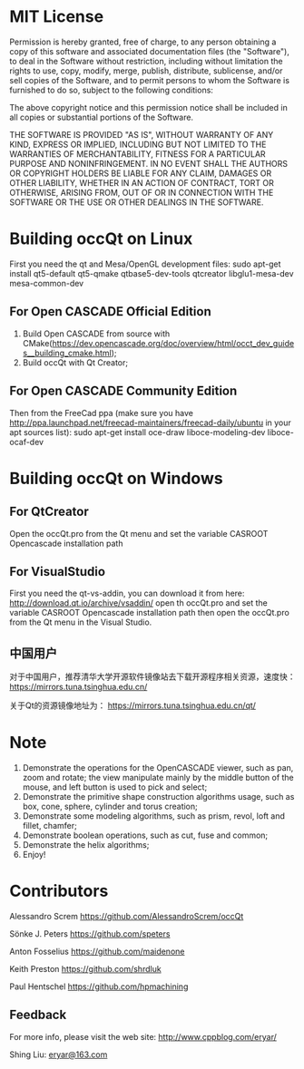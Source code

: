 MIT License
===========


Permission is hereby granted, free of charge, to any person obtaining a copy
of this software and associated documentation files (the "Software"), to deal
in the Software without restriction, including without limitation the rights
to use, copy, modify, merge, publish, distribute, sublicense, and/or sell
copies of the Software, and to permit persons to whom the Software is
furnished to do so, subject to the following conditions:

The above copyright notice and this permission notice shall be included in all
copies or substantial portions of the Software.

THE SOFTWARE IS PROVIDED "AS IS", WITHOUT WARRANTY OF ANY KIND, EXPRESS OR
IMPLIED, INCLUDING BUT NOT LIMITED TO THE WARRANTIES OF MERCHANTABILITY,
FITNESS FOR A PARTICULAR PURPOSE AND NONINFRINGEMENT. IN NO EVENT SHALL THE
AUTHORS OR COPYRIGHT HOLDERS BE LIABLE FOR ANY CLAIM, DAMAGES OR OTHER
LIABILITY, WHETHER IN AN ACTION OF CONTRACT, TORT OR OTHERWISE, ARISING FROM,
OUT OF OR IN CONNECTION WITH THE SOFTWARE OR THE USE OR OTHER DEALINGS IN THE
SOFTWARE.

Building occQt on Linux
=======================
First you need the qt and Mesa/OpenGL development files:
sudo apt-get install qt5-default qt5-qmake qtbase5-dev-tools qtcreator  libglu1-mesa-dev mesa-common-dev

For Open CASCADE Official Edition
---------------------------------
1. Build Open CASCADE from source with CMake(https://dev.opencascade.org/doc/overview/html/occt_dev_guides__building_cmake.html);
2. Build occQt with Qt Creator;


For Open CASCADE Community Edition
----------------------------------
Then from the FreeCad ppa (make sure you have http://ppa.launchpad.net/freecad-maintainers/freecad-daily/ubuntu in your apt sources list):
sudo apt-get install oce-draw liboce-modeling-dev liboce-ocaf-dev 

Building occQt on Windows
=========================

For QtCreator
-------------------------------
Open the occQt.pro from the Qt menu and set 
the  variable CASROOT  Opencascade installation path

For VisualStudio
-------------------------------
First you need the qt-vs-addin, you can download it from here: http://download.qt.io/archive/vsaddin/
open th occQt.pro and set the  variable CASROOT  Opencascade installation path
then open the occQt.pro from the Qt menu in the Visual Studio.

中国用户
--------
对于中国用户，推荐清华大学开源软件镜像站去下载开源程序相关资源，速度快：
https://mirrors.tuna.tsinghua.edu.cn/

关于Qt的资源镜像地址为：
https://mirrors.tuna.tsinghua.edu.cn/qt/

Note
====
1. Demonstrate the operations for the OpenCASCADE viewer, such as pan, zoom and rotate;
   the view manipulate mainly by the middle button of the mouse, and left button is used
   to pick and select;
2. Demonstrate the primitive shape construction algorithms usage, such as box, cone, 
   sphere, cylinder and torus creation;
3. Demonstrate some modeling algorithms, such as prism, revol, loft and fillet, chamfer;
4. Demonstrate boolean operations, such as cut, fuse and common;
5. Demonstrate the helix algorithms;
6. Enjoy!

Contributors
============
Alessandro Screm
https://github.com/AlessandroScrem/occQt

Sönke J. Peters
https://github.com/speters

Anton Fosselius
https://github.com/maidenone

Keith Preston
https://github.com/shrdluk

Paul Hentschel
https://github.com/hpmachining


Feedback
--------
For more info, please visit the web site:
http://www.cppblog.com/eryar/

Shing Liu: eryar@163.com
